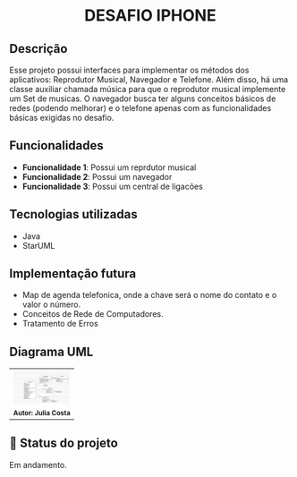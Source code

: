 <h1 align="center"> DESAFIO IPHONE</h1>

## Descrição
Esse projeto possui interfaces para implementar os métodos dos aplicativos: Reprodutor Musical, Navegador e Telefone. Além disso, há uma classe auxiliar chamada música para que o reprodutor musical implemente um Set de musicas. 
O navegador busca ter alguns conceitos básicos de redes (podendo melhorar) e o telefone apenas com as funcionalidades básicas exigidas no desafio.

## Funcionalidades
* <b>Funcionalidade 1</b>: Possui um reprdutor musical
* <b>Funcionalidade 2</b>: Possui um navegador
* <b>Funcionalidade 3</b>: Possui um central de ligacões

## Tecnologias utilizadas
* Java
* StarUML

##  Implementação futura
* Map de agenda telefonica, onde a chave será o nome do contato e o valor o número.
* Conceitos de Rede de Computadores.
* Tratamento de Erros

## Diagrama UML
<table>
  <tr>
    <td align="center">
      <a>
        <img src="DesafioBootcamp.jpg" width="100px;" alt="Foto do diagrama"/><br>
        <sub>
          <b>Autor: Julia Costa</b>
        </sub>
      </a>
    </td>
  </tr>
</table>

## :dart: Status do projeto
Em andamento.